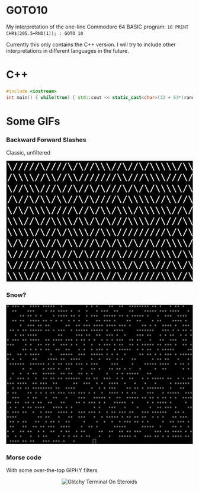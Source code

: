 # GOTO10

My interpretation of the one-line Commodore 64 BASIC program: `10 PRINT CHR$(205.5+RND(1)); : GOTO 10`

Currently this only contains the C++ version. I will try to include other interpretations in different languages in the future.

# C++

``` cpp
#include <iostream> 
int main() { while(true) { std::cout << static_cast<char>(32 + 63*(rand()%2)); } }
```

# Some GIFs

### Backward Forward Slashes

Classic, unfiltered

<p align="center">
  <img src="./gifs/maze.png" alt="Glitchy Terminal On Steroids" width="800"/>
</p>

### Snow?

<p align="center">
  <img src="./gifs/snow.gif" alt="Glitchy Terminal On Steroids" width="550"/>
</p>

### Morse code

With some over-the-top GIPHY filters

<p align="center">
  <img src="./gifs/terminalOnSteroids.gif" alt="Glitchy Terminal On Steroids" width="550"/>
</p>
